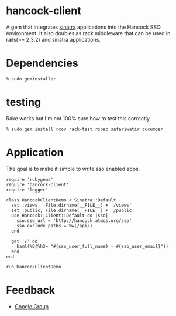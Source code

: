 hancock-client
==============

A gem that integrates [sinatra][sinatra] applications into the Hancock SSO
environment.  It also doubles as rack middleware that can be used in 
rails(>= 2.3.2) and sinatra applications.

Dependencies
============
    % sudo geminstaller

testing
=======
Rake works but I'm not 100% sure how to test this correctly

    % sudo gem install rcov rack-test rspec safariwatir cucumber

Application
===========
The goal is to make it simple to write sso enabled apps.

    require 'rubygems'
    require 'hancock-client'
    require 'logger'

    class HancockClientDemo < Sinatra::Default
      set :views,  File.dirname(__FILE__) + '/views'
      set :public, File.dirname(__FILE__) + '/public'
      use Hancock::Client::Default do |sso|
        sso.sso_url = 'http://hancock.atmos.org/sso'
        sso.exclude_paths = %w(/api/)
      end

      get '/' do
        haml(%Q{%h3= "#{sso_user_full_name} - #{sso_user_email}"})
      end
    end

    run HancockClientDemo

Feedback
========
* [Google Group][googlegroup]

[sinatra]: http://www.sinatrarb.com
[googlegroup]: http://groups.google.com/group/hancock-users
